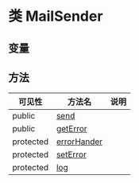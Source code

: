 #  类 MailSender




## 变量


## 方法


| 可见性 | 方法名 | 说明 |
|--------|-------|------|
| public |[send](MailSender/send.md) |  |
| public |[getError](MailSender/getError.md) |  |
| protected |[errorHander](MailSender/errorHander.md) |  |
| protected |[setError](MailSender/setError.md) |  |
| protected |[log](MailSender/log.md) |  |
